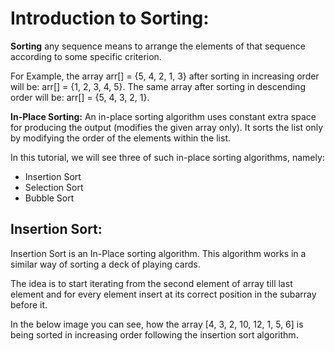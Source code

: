 # Introduction to Sorting:  
  
**Sorting** any sequence means to arrange the elements of that sequence according to some specific criterion.  

For Example, the array arr[] = {5, 4, 2, 1, 3} after sorting in increasing order will be: arr[] = {1, 2, 3, 4, 5}. The same array after sorting in descending order will be: arr[] = {5, 4, 3, 2, 1}.  

**In-Place Sorting:** An in-place sorting algorithm uses constant extra space for producing the output (modifies the given array only). It sorts the list only by modifying the order of the elements within the list.  

In this tutorial, we will see three of such in-place sorting algorithms, namely:  
+ Insertion Sort  
+ Selection Sort  
+ Bubble Sort  

## Insertion Sort:  
  
Insertion Sort is an In-Place sorting algorithm. This algorithm works in a similar way of sorting a deck of playing cards.

The idea is to start iterating from the second element of array till last element and for every element insert at its correct position in the subarray before it.

In the below image you can see, how the array [4, 3, 2, 10, 12, 1, 5, 6] is being sorted in increasing order following the insertion sort algorithm.
